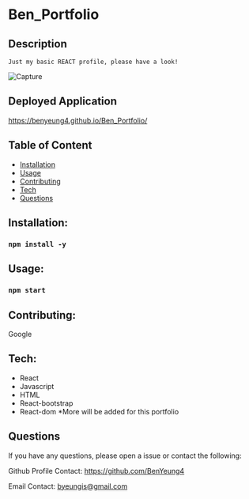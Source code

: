# Ben_Portfolio

## Description

```
Just my basic REACT profile, please have a look!

```

![Capture](https://user-images.githubusercontent.com/52897163/187129009-f40c5758-e4e5-44d0-8662-9b485f0294b3.JPG)

## Deployed Application

https://benyeung4.github.io/Ben_Portfolio/

## Table of Content

- [Installation](#Installation)
- [Usage](#Usage)
- [Contributing](#Contributing)
- [Tech](#Tech)
- [Questions](#Questions)

## Installation:

### `npm install -y`

## Usage:

### `npm start`

## Contributing:

Google

## Tech:

- React
- Javascript
- HTML
- React-bootstrap
- React-dom
  \*More will be added for this portfolio

## Questions

If you have any questions, please open a issue or contact the following:

Github Profile Contact: https://github.com/BenYeung4

Email Contact: byeungis@gmail.com
